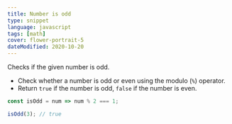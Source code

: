 ```yaml
---
title: Number is odd
type: snippet
language: javascript
tags: [math]
cover: flower-portrait-5
dateModified: 2020-10-20
---
```


Checks if the given number is odd.

- Check whether a number is odd or even using the modulo (`%`) operator.
- Return `true` if the number is odd, `false` if the number is even.

```js
const isOdd = num => num % 2 === 1;
```

```js
isOdd(3); // true
```
